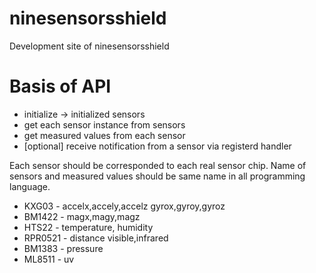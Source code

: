 # ninesensorsshield
Development site of ninesensorsshield

# Basis of API

* initialize -> initialized sensors 
* get each sensor instance from sensors 
* get measured values from each sensor 
* [optional] receive notification from a sensor via registerd handler 

Each sensor should be corresponded to each real sensor chip. 
Name of sensors and measured values should be same name in all programming language. 

* KXG03   - accelx,accely,accelz gyrox,gyroy,gyroz 
* BM1422  - magx,magy,magz 
* HTS22   - temperature, humidity
* RPR0521 - distance visible,infrared 
* BM1383  - pressure 
* ML8511  - uv 

